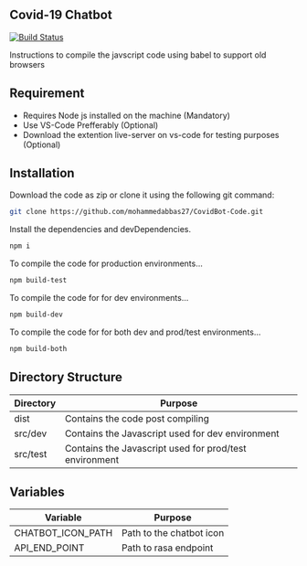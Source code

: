 ## Covid-19 Chatbot

[![Build Status](https://travis-ci.org/joemccann/dillinger.svg?branch=master)](https://travis-ci.org/joemccann/dillinger)

Instructions to compile the javscript code using babel to support old browsers

## Requirement

- Requires Node js installed on the machine (Mandatory)
- Use VS-Code Prefferably (Optional)
- Download the extention live-server on vs-code for testing purposes (Optional)

## Installation

Download the code as zip or clone it using the following git command:

```sh
git clone https://github.com/mohammedabbas27/CovidBot-Code.git
```

Install the dependencies and devDependencies.

```sh
npm i
```

To compile the code for production environments...

```sh
npm build-test
```

To compile the code for for dev environments...

```sh
npm build-dev
```

To compile the code for for both dev and prod/test environments...

```sh
npm build-both
```

## Directory Structure

| Directory | Purpose                                                |
| --------- | ------------------------------------------------------ |
| dist      | Contains the code post compiling                       |
| src/dev   | Contains the Javascript used for dev environment       |
| src/test  | Contains the Javascript used for prod/test environment |

## Variables

| Variable          | Purpose                  |
| ----------------- | ------------------------ |
| CHATBOT_ICON_PATH | Path to the chatbot icon |
| API_END_POINT     | Path to rasa endpoint    |
